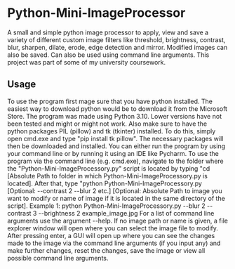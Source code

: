 # Python-Mini-ImageProcessor
A small and simple python image processor to apply, view and save a variety of different custom image filters like threshold, brightness, 
contrast, blur, sharpen, dilate, erode, edge detection and mirror. Modified images can also be saved. Can also be used using command line arguments. 
This project was part of some of my university coursework.

## Usage
To use the program first mage sure that you have python installed. The easiest way to download python would be to download it from the Microsoft Store. The program was made
using Python 3.10. Lower versions have not been tested and might or might not work. Also make sure to have the python packages PIL (pillow) and tk (tkinter) installed.
To do this, simply open cmd.exe and type "pip install tk pillow". The necessary packages will then be downloaded and installed.
You can either run the program by using your command line or by running it using an IDE like Pycharm. To use the program via the command line (e.g. cmd.exe), navigate to the 
folder where the "Python-Mini-ImageProcessory.py" script is located by typing "cd [Absolute Path to folder in which Python-Mini-ImageProcessory.py is located]. 
After that, type "python Python-Mini-ImageProcessory.py [Optional: --contrast 2 --blur 2 etc.] [Optional: Absolute Path to image you want to modify or name of image if it
is located in the same directory of the script].
Example 1: python Python-Mini-ImageProcessory.py --blur 2  --contrast 3 --brightness 2 example_image.jpg
For a list of command line arguments use the argument --help.
If no image path or name is given, a file explorer window will open where you can select the image file to modify. After pressing enter, a GUI will open up where you can
see the changes made to the image via the command line arguments (if you input any) and make further changes, reset the changes, save the image or view all possible command line arguments.


